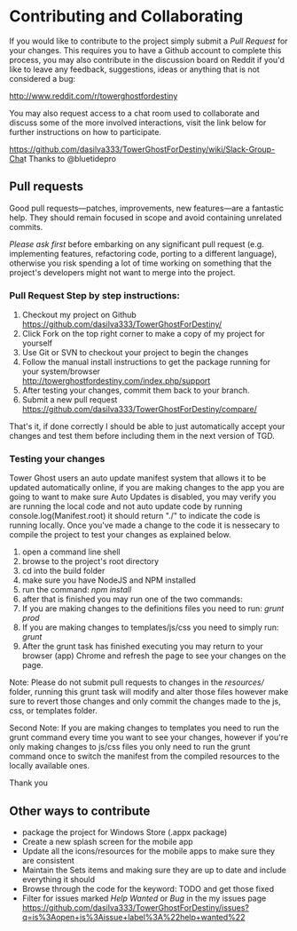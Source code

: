 # Contributing and Collaborating

If you would like to contribute to the project simply submit a *Pull Request* for your changes. This requires you to have a Github account to complete this process, you may also contribute in the discussion board on Reddit if you'd like to leave any feedback, suggestions, ideas or anything that is not considered a bug:

<http://www.reddit.com/r/towerghostfordestiny>

You may also request access to a chat room used to collaborate and discuss some of the more involved interactions, visit the link below for further instructions on how to participate.

<https://github.com/dasilva333/TowerGhostForDestiny/wiki/Slack-Group-Cha>t
Thanks to @bluetidepro

## Pull requests

Good pull requests—patches, improvements, new features—are a fantastic help. They should remain focused in scope and avoid containing unrelated commits.

*Please ask first* before embarking on any significant pull request (e.g. implementing features, refactoring code, porting to a different language), otherwise you risk spending a lot of time working on something that the project's developers might not want to merge into the project.

### Pull Request Step by step instructions:

1. Checkout my project on Github
https://github.com/dasilva333/TowerGhostForDestiny/
2. Click Fork on the top right corner to make a copy of my project for yourself
3. Use Git or SVN to checkout your project to begin the changes
4. Follow the manual install instructions to get the package running for your system/browser
http://towerghostfordestiny.com/index.php/support
5. After testing your changes, commit them back to your branch.
6. Submit a new pull request https://github.com/dasilva333/TowerGhostForDestiny/compare/

That's it, if done correctly I should be able to just automatically accept your changes and test them before including them in the next version of TGD.

### Testing your changes

Tower Ghost users an auto update manifest system that allows it to be updated automatically online, if you are making changes to the app you are going to want to make sure Auto Updates is disabled, you may verify you are running the local code and not auto update code by running console.log(Manifest.root) it should return "./" to indicate the code is running locally. Once you've made a change to the code it is nessecary to compile the project to test your changes as explained below.

1. open a command line shell
2. browse to the project's root directory
3. cd into the build folder
4. make sure you have NodeJS and NPM installed
5. run the command: *npm install*
6. after that is finished you may run one of the two commands:
7. If you are making changes to the definitions files you need to run: *grunt prod*
8. If you are making changes to templates/js/css you need to simply run: *grunt*
9. After the grunt task has finished executing you may return to your browser (app) Chrome and refresh the page to see your changes on the page.

Note: Please do not submit pull requests to changes in the *resources/* folder, running this grunt task will modify and alter those files however make sure to revert those changes and only commit the changes made to the js, css, or templates folder.

Second Note: If you are making changes to templates you need to run the grunt command every time you want to see your changes, however if you're only making changes to js/css files you only need to run the grunt command once to switch the manifest from the compiled resources to the locally available ones.

Thank you

## Other ways to contribute

- package the project for Windows Store (.appx package)
- Create a new splash screen for the mobile app
- Update all the icons/resources for the mobile apps to make sure they are consistent
- Maintain the Sets items and making sure they are up to date and include everything it should
- Browse through the code for the keyword: TODO and get those fixed
- Filter for issues marked *Help Wanted* or *Bug* in the my issues page <https://github.com/dasilva333/TowerGhostForDestiny/issues?q=is%3Aopen+is%3Aissue+label%3A%22help+wanted%22>
